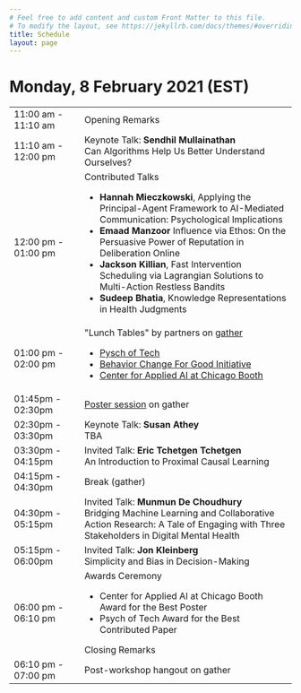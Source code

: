 ```yaml
---
# Feel free to add content and custom Front Matter to this file.
# To modify the layout, see https://jekyllrb.com/docs/themes/#overriding-theme-defaults
title: Schedule
layout: page
---
```


# Monday, 8 February 2021 (EST)

<table>
    <colgroup>
        <col width="25%" />
        <col width="75%" />
    </colgroup>
    <tbody>
        <tr>
            <td> 11:00 am - 11:10 am </td>
            <td> Opening Remarks </td>
        </tr>
        <tr>
            <td> 11:10 am - 12:00 pm </td>
            <td>
                Keynote Talk: <b>Sendhil Mullainathan</b> <br>
                Can Algorithms Help Us Better Understand Ourselves?
            </td>
        </tr>
        <tr>
            <td> 12:00 pm - 01:00 pm </td>
            <td>
                Contributed Talks
                <ul>
                    <li> <b>Hannah Mieczkowski</b>, Applying the Principal-Agent Framework to AI-Mediated Communication: Psychological Implications </li>
                    <li> <b>Emaad Manzoor</b> Influence via Ethos: On the Persuasive Power of Reputation in Deliberation Online </li>
                    <li> <b>Jackson Killian</b>, Fast Intervention Scheduling via Lagrangian Solutions to Multi-Action Restless Bandits </li>
                    <li> <b>Sudeep Bhatia</b>, Knowledge Representations in Health Judgments </li>
                </ul>
            </td>
        </tr>
        <tr>
            <td> 01:00 pm - 02:00 pm </td>
            <td>
                "Lunch Tables" by partners on <a href="https://gather.town/">gather</a>
                <ul>
                    <li> <a href="https://www.psychoftech.org/">Pysch of Tech</a> </li>
                    <li> <a href="https://bcfg.wharton.upenn.edu/">Behavior Change For Good Initiative</a> </li>
                    <li> <a href="https://www.chicagobooth.edu/research/center-for-applied-artificial-intelligence">Center for Applied AI at Chicago Booth</a> </li>
                </ul>
            </td>
        </tr>
        <tr>
            <td> 01:45pm - 02:30pm </td>
            <td>
                <a href="https://docs.google.com/document/d/1PKAeV7iJPaXoDwUDfmEwKIjh-h1pv-F1JONBmJ0h9aY/edit#heading=h.1l7xxjyziaz7">Poster session</a> on gather
            </td>
        </tr>
        <tr>
            <td> 02:30pm - 03:30pm </td>
            <td>
                Keynote Talk: <b>Susan Athey</b> <br>
                TBA
            </td>
        </tr>
        <tr>
            <td> 03:30pm - 04:15pm </td>
            <td>
                Invited Talk: <b>Eric Tchetgen Tchetgen</b> <br>
                An Introduction to Proximal Causal Learning
            </td>
        </tr>
        <tr>
            <td> 04:15pm - 04:30pm </td>
            <td>
                Break (gather)
            </td>
        </tr>
        <tr>
            <td> 04:30pm - 05:15pm </td>
            <td>
                Invited Talk: <b>Munmun De Choudhury</b> <br>
                Bridging Machine Learning and Collaborative Action Research: A Tale of Engaging with Three Stakeholders in Digital Mental Health
            </td>
        </tr>
        <tr>
            <td> 05:15pm - 06:00pm </td>
            <td>
                Invited Talk: <b>Jon Kleinberg</b> <br>
                Simplicity and Bias in Decision-Making
            </td>
        </tr>
        <tr>
            <td> 06:00 pm - 06:10 pm </td>
            <td>
                Awards Ceremony
                <ul>
                    <li> Center for Applied AI at Chicago Booth Award for the Best Poster </li>
                    <li> Psych of Tech Award for the Best Contributed Paper </li>
                </ul>
                Closing Remarks
            </td>
        </tr>
        <tr>
            <td> 06:10 pm - 07:00 pm </td>
            <td>
                Post-workshop hangout on gather
            </td>
        </tr>
    </tbody>
</table>

